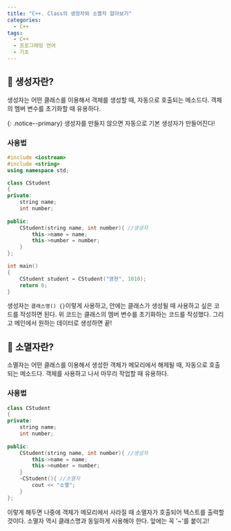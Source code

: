 ```yaml
---
title: "C++. Class의 생정자와 소멸자 알아보기"
categories:
  - C++
tags:
  - C++
  - 프로그래밍 언어
  - 기초
---
```


## 🌟 생성자란?

생성자는 어떤 클래스를 이용해서 객체를 생성할 때, 자동으로 호출되는 메소드다. 객체의 멤버 변수를 초기화할 때 유용하다. 



{: .notice--primary}
생성자를 만들지 않으면 자동으로 기본 생성자가 만들어진다!



### 사용법

```c++
#include <iostream>
#include <string>
using namespace std;

class CStudent
{
private:
    string name;
    int number;
    
public:
    CStudent(string name, int number){ //생성자
        this->name = name;
        this->number = number;
    }
};

int main()
{
    CStudent student = CStudent("영현", 1010);
    return 0;
}
```

생성자는 `클래스명() {}`이렇게 사용하고, 안에는 클래스가 생성될 때 사용하고 싶은 코드를 작성하면 된다. 위 코드는 클래스의 멤버 변수를 초기화하는 코드를 작성했다. 그리고 메인에서 원하는 데이터로 생성하면 끝!



## 🌟 소멸자란?

소멸자는 어떤 클래스를 이용해서 생성한 객체가 메모리에서 해제될 때, 자동으로 호출되는 메소드다. 객체를 사용하고 나서 마무리 작업할 때 유용하다.



### 사용법

```c++
class CStudent
{
private:
    string name;
    int number;
    
public:
    CStudent(string name, int number){ //생성자
        this->name = name;
        this->number = number;
    }
    ~CStudent(){ //소멸자
        cout << "소멸";
    }
};
```

이렇게 해두면 나중에 객체가 메모리에서 사라질 때 소멸자가 호출되어 텍스트를 출력할 것이다. 소멸자 역시 클래스명과 동일하게 사용해야 한다. 앞에는 꼭 '~'를 붙이고!